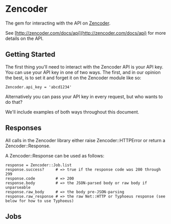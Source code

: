 # Zencoder

The gem for interacting with the API on [Zencoder](http://zencoder.com).

See [http://zencoder.com/docs/api](http://zencoder.com/docs/api) for more details on the API.

## Getting Started

The first thing you'll need to interact with the Zencoder API is your API key. You can use your API key in one of two ways. The first, and in our opinion the best, is to set it and forget it on the Zencoder module like so:

    Zencoder.api_key = 'abcd1234'

Alternatively you can pass your API key in every request, but who wants to do that?

We'll include examples of both ways throughout this document.

## Responses

All calls in the Zencoder library either raise Zencoder::HTTPError or return a Zencoder::Response.

A Zencoder::Response can be used as follows:

    response = Zencoder::Job.list
    response.success?     # => true if the response code was 200 through 299
    response.code         # => 200
    response.body         # => the JSON-parsed body or raw body if unparseable
    response.raw_body     # => the body pre-JSON-parsing
    response.raw_response # => the raw Net::HTTP or Typhoeus response (see below for how to use Typhoeus)

## Jobs

There's more you can do on jobs than anything else in the API. The following methods are available: `list`, `create`, `details`, `progress`, `resubmit`, `cancel`, `delete`.

### list

By default the jobs listing is paginated with 50 jobs per page and sorted by ID in descending order. You can pass two parameters to control the paging: `page` and `per_page`.

    Zencoder::Job.list
    Zencoder::Job.list(:per_page => 10)
    Zencoder::Job.list(:per_page => 10, :page => 2)
    Zencoder::Job.list(:per_page => 10, :page => 2, :api_key => 'abcd1234')

### create

The hash you pass to the `create` method should be encodable to the [JSON you would pass to the Job creation API call on Zencoder](http://zencoder.com/docs/api/#encoding-job).

    Zencoder::Job.create({:input => 's3://bucket/key.mp4'})
    Zencoder::Job.create({:input => 's3://bucket/key.mp4',
                          :outputs => [{:label => 'vp8 for the web',
                                        :url => 's3://bucket/key_output.webm'}]})
    Zencoder::Job.create({:input => 's3://bucket/key.mp4', :api_key => 'abcd1234'})

### details

The number passed to `details` is the ID of a Zencoder job.

    Zencoder::Job.details(1)
    Zencoder::Job.details(1, :api_key => 'abcd1234')

### resubmit

The number passed to `resubmit` is the ID of a Zencoder job.

    Zencoder::Job.resubmit(1)
    Zencoder::Job.resubmit(1, :api_key => 'abcd1234')

### cancel

The number passed to `cancel` is the ID of a Zencoder job.

    Zencoder::Job.cancel(1)
    Zencoder::Job.cancel(1, :api_key => 'abcd1234')

### delete

The number passed to `delete` is the ID of a Zencoder job.

    Zencoder::Job.delete(1)
    Zencoder::Job.delete(1, :api_key => 'abcd1234')

## Outputs

### progress

Please note that the number passed to `progress` is the output file ID.

    Zencoder::Output.progress(1)
    Zencoder::Output.progress(1, :api_key => 'abcd1234')

## Notifications

### list

By default the jobs listing is paginated with 50 jobs per page and sorted by ID in descending order. You can pass three parameters to control the paging: `page`, `per_page`, and `since_id`. Passing `since_id` will return notifications for jobs created after the job with the given ID.

    Zencoder::Notification.list
    Zencoder::Notification.list(:per_page => 10)
    Zencoder::Notification.list(:per_page => 10, :page => 2)
    Zencoder::Notification.list(:per_page => 10, :page => 2, :since_id => 20)
    Zencoder::Notification.list(:api_key => 'abcd1234')

## Accounts

### create

The hash you pass to the `create` method should be encodable to the [JSON you would pass to the Account creation API call on Zencoder](http://zencoder.com/docs/api/#accounts). No API key is required for this call, of course.

    Zencoder::Account.create({:terms_of_service => 1,
                              :email => 'bob@example.com'})
    Zencoder::Account.create({:terms_of_service => 1,
                              :email => 'bob@example.com',
                              :password => 'abcd1234',
                              :affiliate_code => 'abcd1234'})

### details

    Zencoder::Account.details
    Zencoder::Account.details(:api_key => 'abcd1234')

### integration

This will put your account into integration mode (site-wide).

    Zencoder::Account.integration
    Zencoder::Account.integration(:api_key => 'abcd1234')

### live

This will put your account into live mode (site-wide).

    Zencoder::Account.live
    Zencoder::Account.live(:api_key => 'abcd1234')

## Advanced HTTP

### Alternate HTTP Libraries

By default this library will use Net::HTTP to make all API calls. You can change the backend or add your own:

    require 'typhoeus'
    Zencoder::HTTP.http_class = Zencoder::HTTP::Typhoeus

    require 'my_favorite_http_class'
    Zencoder::HTTP.http_class = MyFavoriteHTTPClassWrapper

See the HTTP class wrappers in this library to get started on your own.

### Advanced Options

A secondary options hash can be passed to any method call which will then be passed on to the HTTP backend. You can pass `timeout` (in milliseconds), `headers`, and `params` (will be added to the query string) to any of the backends. If you are using Typhoeus, see their documentation for further options.

    Zencoder::Job.list(:timeout => 1000) # Timeout is 1 second.

### Default Options

Default options are passed to the HTTP backend. These can be retrieved and modified.

    Zencoder::HTTP.default_options = {:timeout => 3000,
                                      :headers => {'Accept' => 'application/json',
                                                   'Content-Type' => 'application/json'}}

### SSL

The Net::HTTP backend will do its best to locate your local SSL certs to allow SSL verification. For a list of paths that are checked, see `Zencoder::HTTP::NetHTTP.root\_cert\_paths`. Feel free to add your own at runtime.

    Zencoder::HTTP::NetHTTP.root\_cert\_paths << '/my/custom/cert/path'

## Advanced JSON

### Alternate JSON Libraries

This library uses the `multi_json` gem to encode and decode JSON. It uses the `json_pure` gem by default for compatibility with different ruby implementations. You can change the JSON engine for MultiJson:

    MultiJson.engine = :yajl
